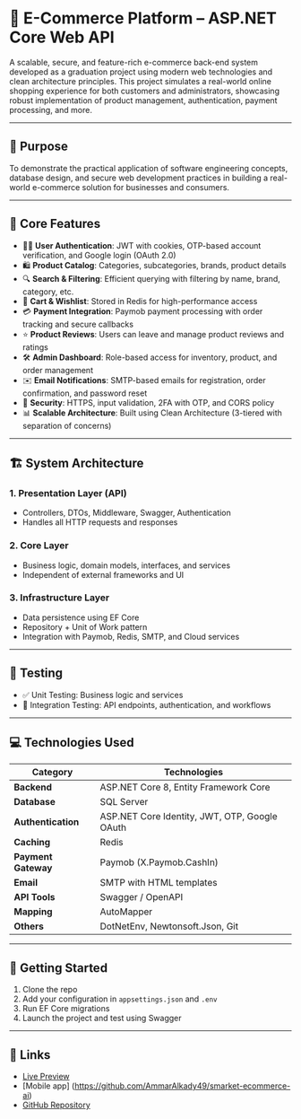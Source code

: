 # 🛒 E-Commerce Platform – ASP.NET Core Web API

A scalable, secure, and feature-rich e-commerce back-end system developed as a graduation project using modern web technologies and clean architecture principles. This project simulates a real-world online shopping experience for both customers and administrators, showcasing robust implementation of product management, authentication, payment processing, and more.

---

## 📌 Purpose

To demonstrate the practical application of software engineering concepts, database design, and secure web development practices in building a real-world e-commerce solution for businesses and consumers.

---

## 🧩 Core Features

- 🧑‍💻 **User Authentication**: JWT with cookies, OTP-based account verification, and Google login (OAuth 2.0)
- 🛍️ **Product Catalog**: Categories, subcategories, brands, product details
- 🔍 **Search & Filtering**: Efficient querying with filtering by name, brand, category, etc.
- 🛒 **Cart & Wishlist**: Stored in Redis for high-performance access
- 💳 **Payment Integration**: Paymob payment processing with order tracking and secure callbacks
- ⭐ **Product Reviews**: Users can leave and manage product reviews and ratings
- 🛠️ **Admin Dashboard**: Role-based access for inventory, product, and order management
- ✉️ **Email Notifications**: SMTP-based emails for registration, order confirmation, and password reset
- 🔐 **Security**: HTTPS, input validation, 2FA with OTP, and CORS policy
- 📊 **Scalable Architecture**: Built using Clean Architecture (3-tiered with separation of concerns)

---

## 🏗️ System Architecture

### 1. **Presentation Layer (API)**
- Controllers, DTOs, Middleware, Swagger, Authentication
- Handles all HTTP requests and responses

### 2. **Core Layer**
- Business logic, domain models, interfaces, and services
- Independent of external frameworks and UI

### 3. **Infrastructure Layer**
- Data persistence using EF Core
- Repository + Unit of Work pattern
- Integration with Paymob, Redis, SMTP, and Cloud services

---

## 🧪 Testing

- ✅ Unit Testing: Business logic and services
- 🔄 Integration Testing: API endpoints, authentication, and workflows

---

## 💻 Technologies Used

| Category | Technologies |
|---------|--------------|
| **Backend** | ASP.NET Core 8, Entity Framework Core |
| **Database** | SQL Server |
| **Authentication** | ASP.NET Core Identity, JWT, OTP, Google OAuth |
| **Caching** | Redis |
| **Payment Gateway** | Paymob (X.Paymob.CashIn) |
| **Email** | SMTP with HTML templates |
| **API Tools** | Swagger / OpenAPI |
| **Mapping** | AutoMapper |
| **Others** | DotNetEnv, Newtonsoft.Json, Git |

---

## 🚀 Getting Started

1. Clone the repo
2. Add your configuration in `appsettings.json` and `.env`
3. Run EF Core migrations
4. Launch the project and test using Swagger

---

## 🔗 Links

- [Live Preview](https://graduation-project-smarket.vercel.app/)
- [Mobile app] (https://github.com/AmmarAlkady49/smarket-ecommerce-ai)
- [GitHub Repository](https://github.com/WalidTawfik1/EcommerceGraduation)
